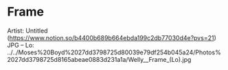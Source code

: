 # Frame

Artist: Untitled (https://www.notion.so/b4400b689b664ebda199c2db77030d4e?pvs=21)
JPG – Lo: ../../Moses%20Boyd%2027dd3798725d80039e79df254b045a24/Photos%2027dd3798725d8165abeae0883d231a1a/Welly__Frame_(Lo).jpg